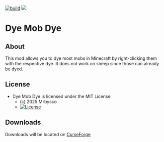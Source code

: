 [![build](https://github.com/Mrbysco/DyeMobDye/actions/workflows/build.yml/badge.svg)](https://github.com/Mrbysco/DyeMobDye/actions/workflows/build.yml) 
[![](http://cf.way2muchnoise.eu/versions/0.svg)](https://www.curseforge.com/minecraft/mc-mods/dye-mob-dye)

# Dye Mob Dye #

## About ##
This mod allows you to dye most mobs in Minecraft by right-clicking them with the respective dye. It does not work on sheep since those can already be dyed.

## License ##
* Dye Mob Dye is licensed under the MIT License
  - (c) 2025 Mrbysco
  - [![License](https://img.shields.io/badge/License-MIT-red.svg?style=flat)](http://opensource.org/licenses/MIT)

## Downloads ##
Downloads will be located on [CurseForge](https://www.curseforge.com/minecraft/mc-mods/dye-mob-dye)
